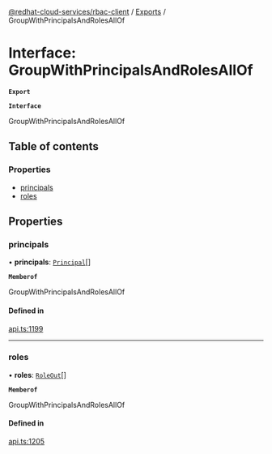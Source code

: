 [@redhat-cloud-services/rbac-client](../README.md) / [Exports](../modules.md) / GroupWithPrincipalsAndRolesAllOf

# Interface: GroupWithPrincipalsAndRolesAllOf

**`Export`**

**`Interface`**

GroupWithPrincipalsAndRolesAllOf

## Table of contents

### Properties

- [principals](GroupWithPrincipalsAndRolesAllOf.md#principals)
- [roles](GroupWithPrincipalsAndRolesAllOf.md#roles)

## Properties

### principals

• **principals**: [`Principal`](Principal.md)[]

**`Memberof`**

GroupWithPrincipalsAndRolesAllOf

#### Defined in

[api.ts:1199](https://github.com/mkholjuraev/javascript-clients/blob/master/packages/rbac/api.ts#L1199)

___

### roles

• **roles**: [`RoleOut`](RoleOut.md)[]

**`Memberof`**

GroupWithPrincipalsAndRolesAllOf

#### Defined in

[api.ts:1205](https://github.com/mkholjuraev/javascript-clients/blob/master/packages/rbac/api.ts#L1205)
